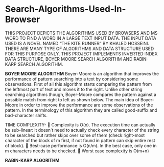 # Search-Algorithms-Used-In-Browser

THIS PROJECT DEPICTS THE ALGORITHMS USED BY BROWSERS AND MS WORD TO FIND A WORD IN A LARGE TEXT INPUT DATA. 
THE INPUT DATA USED IS A NOVEL NAMED “THE KITE RUNNER” BY KHALED HOSSEINI. THERE ARE MANY TYPE OF ALGORITHMS AND DATA STRUCTURE USED FOR THIS PURPOSE ONLY. THIS PROJECT IMPLEMENTS INVERTED INDEX DATA STRUCTURE, BOYER MOORE SEARCH ALGORITHM AND RABIN-KARP SEARCH ALGORITHM.

<b>BOYER MOORE ALGORITHM</b>
Boyer-Moore is an algorithm that improves the performance of pattern searching into a text by considering some observations. First of all this algorithm starts comparing the pattern from the leftmost part of text and moves it to the right.
Unlike other string searching algorithms though, Boyer-Moore compares the pattern against a possible match from right to left as shown below.
The main idea of Boyer-Moore in order to improve the performance are some observations of the pattern. In the terminology of this algorithm they are called good-suffix and bad-character shifts.

TIME COMPLEXITY-
     Complexity is O(n). The execution time can actually be sub-linear: it doesn't need to actually check every character of the string          to be searched but rather skips over some of them (check right-most character of the block of m first, if not found in pattern can        skip entire rest of block).
     Best-case performance is O(n/m). In the best case, only one in m characters needs to be checked.
     Worst case complexity is O(m+n)
    

<b>RABIN-KARP ALGORITHM</b>
